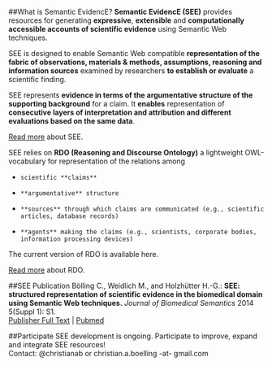 
##What is Semantic EvidencE?
**Semantic EvidencE (SEE)** provides resources for generating **expressive**, **extensible** and **computationally accessible accounts of scientific evidence** using Semantic Web techniques.

SEE is designed to enable Semantic Web compatible **representation of the fabric of observations, materials & methods, assumptions, reasoning and information sources** examined by researchers **to establish or evaluate** a scientific finding.

SEE represents **evidence in terms of the argumentative structure of the supporting background** for a claim. It **enables** representation of **consecutive layers of interpretation and attribution and different evaluations based on the same data**.

[Read more](../wiki/SEE_overview.md) about SEE.

SEE relies on **RDO (Reasoning and Discourse Ontology)** a lightweight OWL-vocabulary for representation of the relations among

*     scientific **claims**
*     **argumentative** structure
*     **sources** through which claims are communicated (e.g., scientific articles, database records)
*     **agents** making the claims (e.g., scientists, corporate bodies, information processing devices) 

The current version of RDO is available here.

[Read more](../wiki/RDO_introduction.md) about RDO.

##SEE Publication
Bölling C., Weidlich M., and Holzhütter H.-G.: **SEE: structured representation of scientific evidence in the biomedical domain using Semantic Web techniques.** _Journal of Biomedical Semantics_ 2014 5(Suppl 1): S1.  
[Publisher Full Text](http://www.jbiomedsem.com/content/5/S1/S1) | [Pubmed](http://www.ncbi.nlm.nih.gov/pubmed/25093070)

##Participate
SEE development is ongoing. Participate to improve, expand and integrate SEE resources!  
Contact: @christianab or christian.a.boelling -at- gmail.com 
